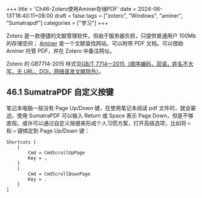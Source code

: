 +++
title = 'Ch46-Zotero使用Aminer存储PDF'
date = 2024-06-13T18:40:11+08:00
draft = false
tags = ["zotero", "Windows", "aminer", "Sumatrapdf"]
categories = ["学习"]
+++

Zotero 是一款便捷的文献管理软件，但由于服务器负担，只提供普通用户 100Mb 的存储空间；
[Aminer][1] 是一个文献查找网站，可以附带 PDF 文档。可以借助 Aminer 托管 PDF，并在 Zotero 中备注网址。

Zotero 的 GB7714-2015 样式见[GB/T 7714—2015（顺序编码，双语，姓名不大写，无 URL、DOI，网络首发文献除外）][2]。

[1]: https://www.aminer.cn/
[2]: https://gitee.com/redleafnew00/Chinese-STD-GB-T-7714-related-csl/raw/main/src/gb-t-7714-2015-numeric-bilingual-no-uppercase-no-url-doi-except-aop/gb-t-7714-2015-numeric-bilingual-no-uppercase-no-url-doi-except-aop.csl

## 46.1 SumatraPDF 自定义按键

笔记本电脑一般没有 Page Up/Down 键，在使用笔记本阅读 pdf 文件时，就会窘迫。使用 SumatraPDF 可以输入 Return 或 Space 表示 Page Down，但是不够直观。或许可以通过自定义按键来形成个人习惯方案，打开高级选项，比如将 `<` 和 `>` 键绑定到 Page Up/Down 键：

```text
Shortcuts [
    [
        Cmd = CmdScrollUpPage
        Key = ,
    ]
    [
        Cmd = CmdScrollDownPage
        Key = .
    ]
]
```
